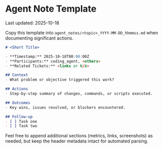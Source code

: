 # Agent Note Template

Last updated: 2025-10-18

Copy this template into `agent_notes/<topic>_YYYY-MM-DD_hhmmss.md` when documenting significant actions.

```markdown
# <Short Title>

- **Timestamp:** 2025-10-18T00:00:00Z
- **Participants:** coding_agent, <others>
- **Related Tickets:** <links or N/A>

## Context
- What problem or objective triggered this work?

## Actions
- Step-by-step summary of changes, commands, or scripts executed.

## Outcomes
- Key wins, issues resolved, or blockers encountered.

## Follow-up
- [ ] Task one
- [ ] Task two
```

Feel free to append additional sections (metrics, links, screenshots) as needed, but keep the header metadata intact for automated parsing.

